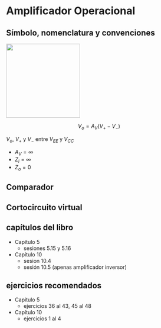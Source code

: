 # Amplificador Operacional

## Símbolo, nomenclatura y convenciones

<img src="https://julianodb.github.io/electronic_circuits_diagrams/opamp.png" width="200"> 

$$ V_o = A_V (V_+ - V_-) $$

$V_o$, $V_+$ y $V_-$ entre $V_{EE}$ y $V_{CC}$

- $A_V = \infty$
- $Z_i = \infty$
- $Z_o = 0$

## Comparador

## Cortocircuito virtual

## capítulos del libro
- Capítulo 5
  - sesiones 5.15 y 5.16
- Capítulo 10
  - sesion 10.4
  - sesión 10.5 (apenas amplificador inversor) 

## ejercicios recomendados
- Capítulo 5
  - ejercicios 36 al 43, 45 al 48
- Capítulo 10
  - ejercicios 1 al 4
